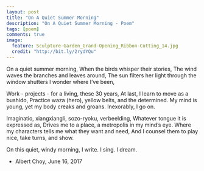 ```yaml
---
layout: post
title: "On A Quiet Summer Morning"
description: "On A Quiet Summer Morning - Poem"
tags: [poem]
comments: true
image:
  feature: Sculpture-Garden_Grand-Opening_Ribbon-Cutting_14.jpg
  credit: "http://bit.ly/2rydYQu"
---
```


On a quiet summer morning,
When the birds whisper their stories,
The wind waves the branches and leaves around,
The sun filters her light through the window shutters
I wonder where I’ve been,

Work - projects - for a living, these 30 years,
At last, I learn to move as a bushido,
Practice waza (hero), yellow belts, and the determined.
My mind is young, yet my body creaks and groans.
Inexorably, I go on.

Imaginatio, xiangxiangli, sozo-ryoku, verbeelding,
Whatever tongue it is expressed as,
Drives me to a place, a metropolis in my mind’s eye.
Where my characters tells me what they want and need,
And I counsel them to play nice, take turns, and show.

On this quiet, windy morning,
I write. I sing. I dream.

- Albert Choy, June 16, 2017
